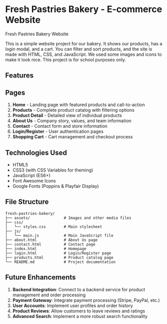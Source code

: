 # Fresh Pastries Bakery - E-commerce Website

Fresh Pastries Bakery Website

This is a simple website project for our bakery. It shows our products, has a login modal, and a cart. You can filter and sort products, and the site is made with HTML, CSS, and JavaScript. We used some images and icons to make it look nice. This project is for school purposes only.

## Features
## Pages

1. **Home** - Landing page with featured products and call-to-action
2. **Products** - Complete product catalog with filtering options
3. **Product Detail** - Detailed view of individual products
4. **About Us** - Company story, values, and team information
5. **Contact** - Contact form and store information
6. **Login/Register** - User authentication pages
7. **Shopping Cart** - Cart management and checkout process

## Technologies Used

- HTML5
- CSS3 (with CSS Variables for theming)
- JavaScript (ES6+)
- Font Awesome Icons
- Google Fonts (Poppins & Playfair Display)

## File Structure
```
fresh-pastries-bakery/
├── assets/               # Images and other media files
├── css/
│   └── styles.css        # Main stylesheet
├── js/
│   └── main.js           # Main JavaScript file
├── about.html            # About Us page
├── contact.html          # Contact page
├── index.html            # Homepage
├── login.html            # Login/Register page
├── products.html         # Product catalog page
└── README.md             # Project documentation
```
## Future Enhancements

1. **Backend Integration**: Connect to a backend service for product management and order processing
2. **Payment Gateway**: Integrate payment processing (Stripe, PayPal, etc.)
3. **User Accounts**: Implement user profiles and order history
4. **Product Reviews**: Allow customers to leave reviews and ratings
5. **Advanced Search**: Implement a more robust search functionality
